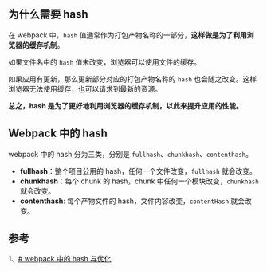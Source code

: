 ## 为什么需要 hash

在 webpack 中，`hash` 值通常作为打包产物名称的一部分，**这样做是为了利用浏览器的缓存机制**。

如果文件名中的 `hash` 值未改变，浏览器可以使用文件的缓存。

如果应用有更新，那么更新部分对应的打包产物名称的 `hash` 也会随之改变。这样浏览器无法使用缓存，也可以请求到最新的资源。

**总之，hash 是为了更好地利用浏览器的缓存机制，以此来提升应用的性能。**

## Webpack 中的 hash

webpack 中的 hash 分为三类，分别是 `fullhash`、`chunkhash`、`contenthash`。

- **fullhash**：整个项目公用的 hash，任何一个文件改变，`fullhash` 就会改变。
- **chunkhash**：每个 chunk 的 hash，chunk 中任何一个模块改变，`chunkhash` 就会改变。
- **contenthash**: 每个产物文件的 hash，文件内容改变，`contentHash` 就会改变。

## 参考

1、[# webpack 中的 hash 与优化](https://juejin.cn/post/7146489193491857421)
